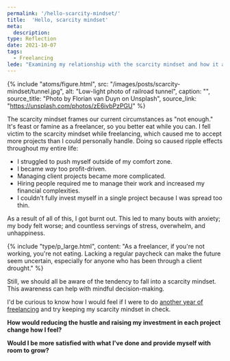 ```yaml
---
permalink: '/hello-scarcity-mindset/'
title:  'Hello, scarcity mindset'
meta: 
  description: 
type: Reflection
date: 2021-10-07
tags:
  - Freelancing
lede: "Examining my relationship with the scarcity mindset and how it affected my freelancing career."
---
```


{% include "atoms/figure.html", src: "/images/posts/scarcity-mindset/tunnel.jpg", alt: "Low-light photo of railroad tunnel", caption: "", source_title: "Photo by Florian van Duyn on Unsplash", source_link: "https://unsplash.com/photos/zE6ivbPzPGU" %}

The scarcity mindset frames our current circumstances as "not enough." It's feast or famine as a freelancer, so you better eat while you can.
I fell victim to the scarcity mindset while freelancing, which caused me to accept more projects than I could personally handle. Doing so caused ripple effects throughout my entire life:

  - I struggled to push myself outside of my comfort zone.
  - I became _way_ too profit-driven.
  - Managing client projects became more complicated.
  - Hiring people required me to manage their work and increased my financial complexities.
  - I couldn't fully invest myself in a single project because I was spread too thin.

As a result of all of this, I got burnt out. This led to many bouts with anxiety; my body felt worse; and countless servings of stress, overwhelm, and unhappiness.

{% include "type/p_large.html", content: "As a freelancer, if you're not working, you're not eating. Lacking a regular paycheck can make the future seem uncertain, especially for anyone who has been through a client drought." %}

Still, we should all be aware of the tendency to fall into a scarcity mindset. This awareness can help with mindful decision-making. 

I'd be curious to know how I would feel if I were to do [another year of freelancing](/goodbye-freelancing/) and try keeping my scarcity mindset in check. 

**How would reducing the hustle and raising my investment in each project change how I feel?**

**Would I be more satisfied with what I've done and provide myself with room to grow?**
